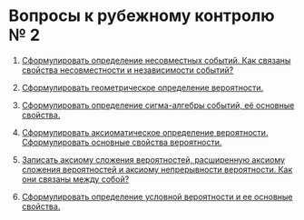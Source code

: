 # Вопросы к рубежному контролю № 2

1. [Сформулировать определение несовместных событий. Как связаны свойства
   несовместности и независимости событий?](qst-01.md)

2. [Сформулировать геометрическое определение вероятности.](qst-02.md)

3. [Сформулировать определение сигма-алгебры событий, её основные
   свойства.](qst-03.md)

4. [Сформулировать аксиоматическое определение вероятности. Сформулировать
   основные свойства вероятности.](qst-04.md)

5. [Записать аксиому сложения вероятностей, расширенную аксиому сложения
   вероятностей и аксиому непрерывности вероятности. Как они связаны между
   собой?](qst-05.md)

6. [Сформулировать определение условной вероятности и ее основные
   свойства.](qst-06.md)
